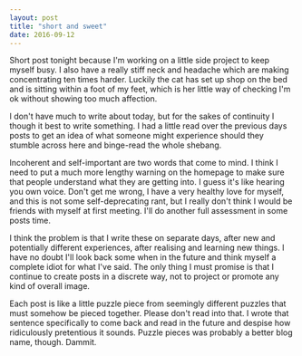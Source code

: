 ```yaml
---
layout: post
title: "short and sweet"
date: 2016-09-12
---
```


Short post tonight because I'm working on a little side project to keep myself busy. I also have a really stiff neck and headache which are making concentrating ten times harder. Luckily the cat has set up shop on the bed and is sitting within a foot of my feet, which is her little way of checking I'm ok without showing too much affection.

I don't have much to write about today, but for the sakes of continuity I though it best to write something. I had a little read over the previous days posts to get an idea of what someone might experience should they stumble across here and binge-read the whole shebang.

Incoherent and self-important are two words that come to mind. I think I need to put a much more lengthy warning on the homepage to make sure that people understand what they are getting into. I guess it's like hearing you own voice. Don't get me wrong, I have a very healthy love for myself, and this is not some self-deprecating rant, but I really don't think I would be friends with myself at first meeting. I'll do another full assessment in some posts time.

I think the problem is that I write these on separate days, after new and potentially different experiences, after realising and learning new things. I have no doubt I'll look back some when in the future and think myself a complete idiot for what I've said. The only thing I must promise is that I continue to create posts in a discrete way, not to project or promote any kind of overall image.

Each post is like a little puzzle piece from seemingly different puzzles that must somehow be pieced together. Please don't read into that. I wrote that sentence specifically to come back and read in the future and despise how ridiculously pretentious it sounds. Puzzle pieces was probably a better blog name, though. Dammit.
